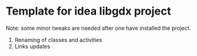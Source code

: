 
Template for idea libgdx project
========

Note: some minor tweaks are needed after one have installed the project.

1. Renaming of classes and activities
2. Links updates

